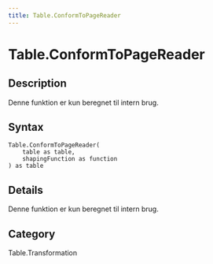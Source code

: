 ```yaml
---
title: Table.ConformToPageReader
---
```


# Table.ConformToPageReader


## Description

Denne funktion er kun beregnet til intern brug.


## Syntax

```powerquery
Table.ConformToPageReader(
    table as table,
    shapingFunction as function
) as table
```


## Details

Denne funktion er kun beregnet til intern brug.



## Category
Table.Transformation
